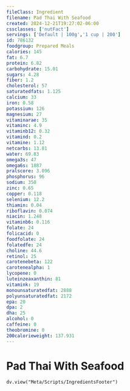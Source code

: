 ```yaml
---
fileClass: Ingredient
filename: Pad Thai With Seafood
created: 2024-12-21T19:27:02-06:00
cssclasses: ['nutFact']
servings: ['Default | 100g','1 cup | 200']
id: 786132
foodgroup: Prepared Meals
calories: 145
fat: 6.7
protein: 6.82
carbohydrate: 15.01
sugars: 4.28
fiber: 1.2
cholesterol: 57
saturatedfats: 1.125
calcium: 33
iron: 0.58
potassium: 126
magnesium: 27
vitaminarae: 35
vitaminc: 4.9
vitaminb12: 0.32
vitamind: 0.2
vitamine: 1.12
netcarbs: 13.81
water: 69.83
omega3s: 47
omega6s: 1887
pralscore: 3.096
phosphorus: 96
sodium: 350
zinc: 0.65
copper: 0.118
selenium: 12.2
thiamin: 0.04
riboflavin: 0.074
niacin: 1.248
vitaminb6: 0.116
folate: 24
folicacid: 0
foodfolate: 24
folatedfe: 24
choline: 44.6
retinol: 25
carotenebeta: 122
carotenealpha: 1
lycopene: 0
luteinzeaxanthin: 81
vitamink: 19
monounsaturatedfat: 2888
polyunsaturatedfat: 2172
epa: 20
dpa: 2
dha: 25
alcohol: 0
caffeine: 0
theobromine: 0
200calorieweight: 137.931
---
```


# Pad Thai With Seafood

```dataviewjs
dv.view("Meta/Scripts/IngredientsFooter")
```